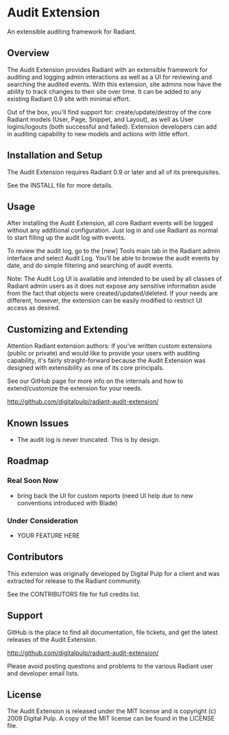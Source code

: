 # Audit Extension

An extensible auditing framework for Radiant.

## Overview

The Audit Extension provides Radiant with an extensible framework for auditing
and logging admin interactions as well as a UI for reviewing and searching the
audited events. With this extension, site admins now have the ability to track
changes to their site over time. It can be added to any existing Radiant 0.9
site with minimal effort.

Out of the box, you'll find support for: create/update/destroy of the core
Radiant models (User, Page, Snippet, and Layout), as well as User
logins/logouts (both successful and failed). Extension developers can add in
auditing capability to new models and actions with little effort.


## Installation and Setup

The Audit Extension requires Radiant 0.9 or later and all of its prerequisites.

See the INSTALL file for more details.


## Usage

After installing the Audit Extension, all core Radiant events will be logged
without any additional configuration. Just log in and use Radiant as normal to
start filling up the audit log with events.

To review the audit log, go to the [new] Tools main tab in the Radiant admin
interface and select Audit Log. You'll be able to browse the audit events by
date, and do simple filtering and searching of audit events.

Note: The Audit Log UI is available and intended to be used by all classes of
Radiant admin users as it does not expose any sensitive information aside from
the fact that objects were created/updated/deleted. If your needs are
different, however, the extension can be easily modified to restrict UI access
as desired.


## Customizing and Extending

Attention Radiant extension authors: If you've written custom extensions
(public or private) and would like to provide your users with auditing
capability, it's fairly straight-forward because the Audit Extension was
designed with extensibility as one of its core principals.

See our GitHub page for more info on the internals and how to extend/customize
the extension for your needs.

http://github.com/digitalpulp/radiant-audit-extension/


## Known Issues

* The audit log is never truncated. This is by design.


## Roadmap

### Real Soon Now

* bring back the UI for custom reports (need UI help due to new conventions
  introduced with Blade)

### Under Consideration

* YOUR FEATURE HERE


## Contributors

This extension was originally developed by Digital Pulp for a client and was
extracted for release to the Radiant community.

See the CONTRIBUTORS file for full credits list.


## Support

GitHub is the place to find all documentation, file tickets, and get the
latest releases of the Audit Extension.

http://github.com/digitalpulp/radiant-audit-extension/

Please avoid posting questions and problems to the various Radiant user and
developer email lists.


## License

The Audit Extension is released under the MIT license and is copyright 
(c) 2009 Digital Pulp. A copy of the MIT license can be found in the LICENSE 
file.
